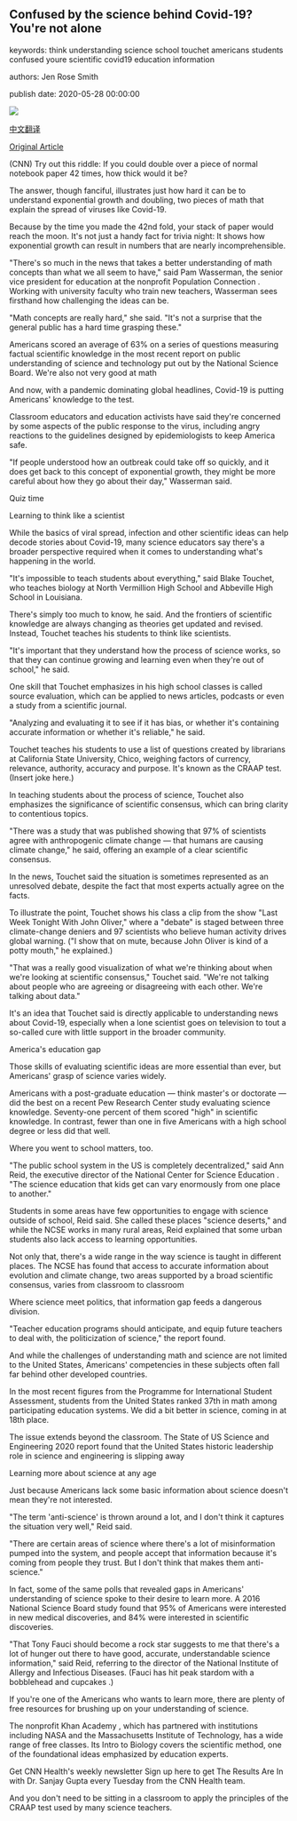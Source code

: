 ## Confused by the science behind Covid-19? You're not alone

keywords: think understanding science school touchet americans students confused youre scientific covid19 education information

authors: Jen Rose Smith

publish date: 2020-05-28 00:00:00

![](https://cdn.cnn.com/cnnnext/dam/assets/200525135156-coronavirus-science-education-wellness-super-tease.jpg)

[中文翻译](Confused%20by%20the%20science%20behind%20Covid-19%3F%20You%27re%20not%20alone_zh.md)

[Original Article](https://edition.cnn.com/2020/05/28/health/coronavirus-science-education-wellness-scn/index.html)

(CNN) Try out this riddle: If you could double over a piece of normal notebook paper 42 times, how thick would it be?

The answer, though fanciful, illustrates just how hard it can be to understand exponential growth and doubling, two pieces of math that explain the spread of viruses like Covid-19.

Because by the time you made the 42nd fold, your stack of paper would reach the moon. It's not just a handy fact for trivia night: It shows how exponential growth can result in numbers that are nearly incomprehensible.

"There's so much in the news that takes a better understanding of math concepts than what we all seem to have," said Pam Wasserman, the senior vice president for education at the nonprofit Population Connection . Working with university faculty who train new teachers, Wasserman sees firsthand how challenging the ideas can be.

"Math concepts are really hard," she said. "It's not a surprise that the general public has a hard time grasping these."

Americans scored an average of 63% on a series of questions measuring factual scientific knowledge in the most recent report on public understanding of science and technology put out by the National Science Board. We're also not very good at math

And now, with a pandemic dominating global headlines, Covid-19 is putting Americans' knowledge to the test.

Classroom educators and education activists have said they're concerned by some aspects of the public response to the virus, including angry reactions to the guidelines designed by epidemiologists to keep America safe.

"If people understood how an outbreak could take off so quickly, and it does get back to this concept of exponential growth, they might be more careful about how they go about their day," Wasserman said.

Quiz time

Learning to think like a scientist

While the basics of viral spread, infection and other scientific ideas can help decode stories about Covid-19, many science educators say there's a broader perspective required when it comes to understanding what's happening in the world.

"It's impossible to teach students about everything," said Blake Touchet, who teaches biology at North Vermillion High School and Abbeville High School in Louisiana.

There's simply too much to know, he said. And the frontiers of scientific knowledge are always changing as theories get updated and revised. Instead, Touchet teaches his students to think like scientists.

"It's important that they understand how the process of science works, so that they can continue growing and learning even when they're out of school," he said.

One skill that Touchet emphasizes in his high school classes is called source evaluation, which can be applied to news articles, podcasts or even a study from a scientific journal.

"Analyzing and evaluating it to see if it has bias, or whether it's containing accurate information or whether it's reliable," he said.

Touchet teaches his students to use a list of questions created by librarians at California State University, Chico, weighing factors of currency, relevance, authority, accuracy and purpose. It's known as the CRAAP test. (Insert joke here.)

In teaching students about the process of science, Touchet also emphasizes the significance of scientific consensus, which can bring clarity to contentious topics.

"There was a study that was published showing that 97% of scientists agree with anthropogenic climate change — that humans are causing climate change," he said, offering an example of a clear scientific consensus.

In the news, Touchet said the situation is sometimes represented as an unresolved debate, despite the fact that most experts actually agree on the facts.

To illustrate the point, Touchet shows his class a clip from the show "Last Week Tonight With John Oliver," where a "debate" is staged between three climate-change deniers and 97 scientists who believe human activity drives global warning. ("I show that on mute, because John Oliver is kind of a potty mouth," he explained.)

"That was a really good visualization of what we're thinking about when we're looking at scientific consensus," Touchet said. "We're not talking about people who are agreeing or disagreeing with each other. We're talking about data."

It's an idea that Touchet said is directly applicable to understanding news about Covid-19, especially when a lone scientist goes on television to tout a so-called cure with little support in the broader community.

America's education gap

Those skills of evaluating scientific ideas are more essential than ever, but Americans' grasp of science varies widely.

Americans with a post-graduate education — think master's or doctorate — did the best on a recent Pew Research Center study evaluating science knowledge. Seventy-one percent of them scored "high" in scientific knowledge. In contrast, fewer than one in five Americans with a high school degree or less did that well.

Where you went to school matters, too.

"The public school system in the US is completely decentralized," said Ann Reid, the executive director of the National Center for Science Education . "The science education that kids get can vary enormously from one place to another."

Students in some areas have few opportunities to engage with science outside of school, Reid said. She called these places "science deserts," and while the NCSE works in many rural areas, Reid explained that some urban students also lack access to learning opportunities.

Not only that, there's a wide range in the way science is taught in different places. The NCSE has found that access to accurate information about evolution and climate change, two areas supported by a broad scientific consensus, varies from classroom to classroom

Where science meet politics, that information gap feeds a dangerous division.

"Teacher education programs should anticipate, and equip future teachers to deal with, the politicization of science," the report found.

And while the challenges of understanding math and science are not limited to the United States, Americans' competencies in these subjects often fall far behind other developed countries.

In the most recent figures from the Programme for International Student Assessment, students from the United States ranked 37th in math among participating education systems. We did a bit better in science, coming in at 18th place.

The issue extends beyond the classroom. The State of US Science and Engineering 2020 report found that the United States historic leadership role in science and engineering is slipping away

Learning more about science at any age

Just because Americans lack some basic information about science doesn't mean they're not interested.

"The term 'anti-science' is thrown around a lot, and I don't think it captures the situation very well," Reid said.

"There are certain areas of science where there's a lot of misinformation pumped into the system, and people accept that information because it's coming from people they trust. But I don't think that makes them anti-science."

In fact, some of the same polls that revealed gaps in Americans' understanding of science spoke to their desire to learn more. A 2016 National Science Board study found that 95% of Americans were interested in new medical discoveries, and 84% were interested in scientific discoveries.

"That Tony Fauci should become a rock star suggests to me that there's a lot of hunger out there to have good, accurate, understandable science information," said Reid, referring to the director of the National Institute of Allergy and Infectious Diseases. (Fauci has hit peak stardom with a bobblehead and cupcakes .)

If you're one of the Americans who wants to learn more, there are plenty of free resources for brushing up on your understanding of science.

The nonprofit Khan Academy , which has partnered with institutions including NASA and the Massachusetts Institute of Technology, has a wide range of free classes. Its Intro to Biology covers the scientific method, one of the foundational ideas emphasized by education experts.

Get CNN Health's weekly newsletter Sign up here to get The Results Are In with Dr. Sanjay Gupta every Tuesday from the CNN Health team.

And you don't need to be sitting in a classroom to apply the principles of the CRAAP test used by many science teachers.